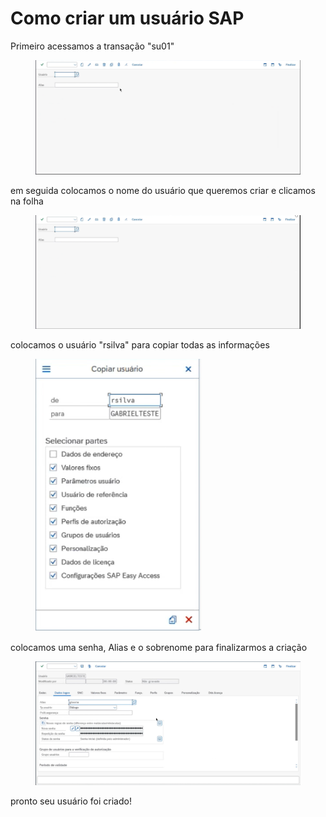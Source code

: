 # Como criar um usuário SAP

Primeiro acessamos a transação "su01"

<figure><img src="../.gitbook/assets/image (7).png" alt=""><figcaption></figcaption></figure>

em seguida colocamos o nome do usuário que queremos criar e clicamos na folha&#x20;

<figure><img src="../.gitbook/assets/image (6).png" alt=""><figcaption></figcaption></figure>

colocamos o usuário "rsilva" para copiar todas as informações&#x20;

<figure><img src="../.gitbook/assets/image (5).png" alt=""><figcaption></figcaption></figure>

colocamos uma senha, Alias e o sobrenome para finalizarmos a criação

<figure><img src="../.gitbook/assets/image (4).png" alt=""><figcaption></figcaption></figure>

pronto seu usuário foi criado!
